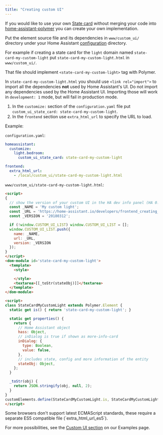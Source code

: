 ```yaml
---
title: "Creating custom UI"
---
```


If you would like to use your own [State card](/developers/frontend_add_card/) without merging your code into [home-assistant-polymer](https://github.com/home-assistant/home-assistant-polymer/) you can create your own implementation.

Put the element source file and its dependencies in `www/custom_ui/` directory under your Home Assistant [configuration](/docs/configuration/) directory.

For example if creating a state card for the `light` domain named `state-card-my-custom-light` put `state-card-my-custom-light.html` in `www/custom_ui/`.

That file should implement `<state-card-my-custom-light>` tag with Polymer.

In `state-card-my-custom-light.html` you should use `<link rel="import">` to import all the dependencies **not** used by Home Assistant's UI.
Do not import any dependencies used by the Home Assistant UI.
Importing those will work in `development: 1` mode, but will fail in production mode.

1. In the `customize:` section of the `configuration.yaml` file put `custom_ui_state_card: state-card-my-custom-light`.
2. In the `frontend` section use `extra_html_url` to specify the URL to load.

Example:

`configuration.yaml`:

```yaml
homeassistant:
  customize:
    light.bedroom:
      custom_ui_state_card: state-card-my-custom-light

frontend:
  extra_html_url:
    - /local/custom_ui/state-card-my-custom-light.html
```

`www/custom_ui/state-card-my-custom-light.html`:

```html
<script>
{
  // show the version of your custom UI in the HA dev info panel (HA 0.66.0+):
  const _NAME = 'My custom light';
  const _URL = 'https://home-assistant.io/developers/frontend_creating_custom_ui/';
  const _VERSION = '20180312';

  if (!window.CUSTOM_UI_LIST) window.CUSTOM_UI_LIST = [];
  window.CUSTOM_UI_LIST.push({
    name: _NAME,
    url: _URL,
    version: _VERSION
  });
}
</script>
<dom-module id='state-card-my-custom-light'>
  <template>
    <style>

    </style>
    <textarea>[[_toStr(stateObj)]]</textarea>
  </template>
</dom-module>

<script>
class StateCardMyCustomLight extends Polymer.Element {
  static get is() { return 'state-card-my-custom-light'; }

  static get properties() {
    return {
      // Home Assistant object
      hass: Object,
      // inDialog is true if shown as more-info-card
      inDialog: {
        type: Boolean,
        value: false,
      },
      // includes state, config and more information of the entity
      stateObj: Object,
    };
  }

  _toStr(obj) {
    return JSON.stringify(obj, null, 2);
  }
}
customElements.define(StateCardMyCustomLight.is, StateCardMyCustomLight);
</script>
```
<p class='note'>
Some browsers don't support latest ECMAScript standards, these require a separate ES5 compatible file (`extra_html_url_es5`).
</p>

For more possibilities, see the [Custom UI section](/cookbook/#user-interface) on our Examples page.
